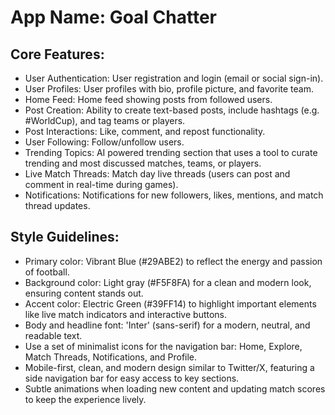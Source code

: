 # **App Name**: Goal Chatter

## Core Features:

- User Authentication: User registration and login (email or social sign-in).
- User Profiles: User profiles with bio, profile picture, and favorite team.
- Home Feed: Home feed showing posts from followed users.
- Post Creation: Ability to create text-based posts, include hashtags (e.g. #WorldCup), and tag teams or players.
- Post Interactions: Like, comment, and repost functionality.
- User Following: Follow/unfollow users.
- Trending Topics: AI powered trending section that uses a tool to curate trending and most discussed matches, teams, or players.
- Live Match Threads: Match day live threads (users can post and comment in real-time during games).
- Notifications: Notifications for new followers, likes, mentions, and match thread updates.

## Style Guidelines:

- Primary color: Vibrant Blue (#29ABE2) to reflect the energy and passion of football.
- Background color: Light gray (#F5F8FA) for a clean and modern look, ensuring content stands out.
- Accent color: Electric Green (#39FF14) to highlight important elements like live match indicators and interactive buttons.
- Body and headline font: 'Inter' (sans-serif) for a modern, neutral, and readable text.
- Use a set of minimalist icons for the navigation bar: Home, Explore, Match Threads, Notifications, and Profile.
- Mobile-first, clean, and modern design similar to Twitter/X, featuring a side navigation bar for easy access to key sections.
- Subtle animations when loading new content and updating match scores to keep the experience lively.